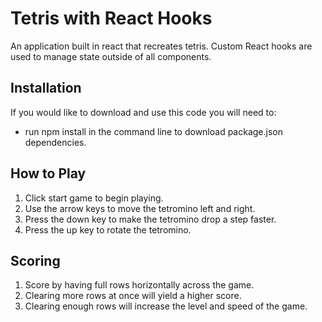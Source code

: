 
# Tetris with React Hooks

An application built in react that recreates tetris. Custom React hooks are used to manage state outside of all components.


## Installation
If you would like to download and use this code you will need to:
* run npm install in the command line to download package.json dependencies.
  
## How to Play
1. Click start game to begin playing.
2. Use the arrow keys to move the tetromino left and right.
3. Press the down key to make the tetromino drop a step faster.
4. Press the up key to rotate the tetromino.
  
## Scoring
1. Score by having full rows horizontally across the game.
2. Clearing more rows at once will yield a higher score.
3. Clearing enough rows will increase the level and speed of the game.
